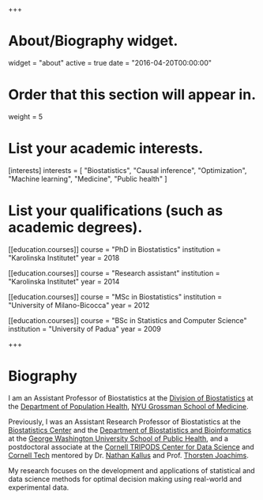 +++
# About/Biography widget.
widget = "about"
active = true
date = "2016-04-20T00:00:00"

# Order that this section will appear in.
weight = 5

# List your academic interests.
[interests]
  interests = [
    "Biostatistics",
    "Causal inference",
    "Optimization",
    "Machine learning",
    "Medicine",
    "Public health"
  ]

# List your qualifications (such as academic degrees).
[[education.courses]]
  course = "PhD in Biostatistics"
  institution = "Karolinska Institutet"
  year = 2018

[[education.courses]]
  course = "Research assistant"
  institution = "Karolinska Institutet"
  year = 2014

[[education.courses]]
  course = "MSc in Biostatistics"
  institution = "University of Milano-Bicocca"
  year = 2012

[[education.courses]]
  course = "BSc in Statistics and Computer Science"
  institution = "University of Padua"
  year = 2009

+++

# Biography

I am an Assistant Professor of Biostatistics at the [Division of Biostatistics](https://med.nyu.edu/departments-institutes/population-health/divisions-sections-centers/biostatistics/) at the [Department of Population Health](https://med.nyu.edu/departments-institutes/population-health/), [NYU Grossman School of Medicine](https://med.nyu.edu/). 

Previously, I was an Assistant Research Professor of Biostatistics at the [Biostatistics Center](https://biostatcenter.gwu.edu/) and the [Department of Biostatistics and Bioinformatics](https://publichealth.gwu.edu/departments/biostatistics-and-bioinformatics) at the [George Washington University School of Public Health](https://publichealth.gwu.edu/), and a postdoctoral associate at the [Cornell TRIPODS Center for Data Science](https://tripods.cis.cornell.edu/) and [Cornell Tech](https://tech.cornell.edu/) mentored by Dr. [Nathan Kallus](http://www.nathankallus.com/) and Prof. [Thorsten Joachims](https://www.cs.cornell.edu/people/tj/). 

My research focuses on the development and applications of statistical and data science methods for optimal decision making using real-world and experimental data. 
